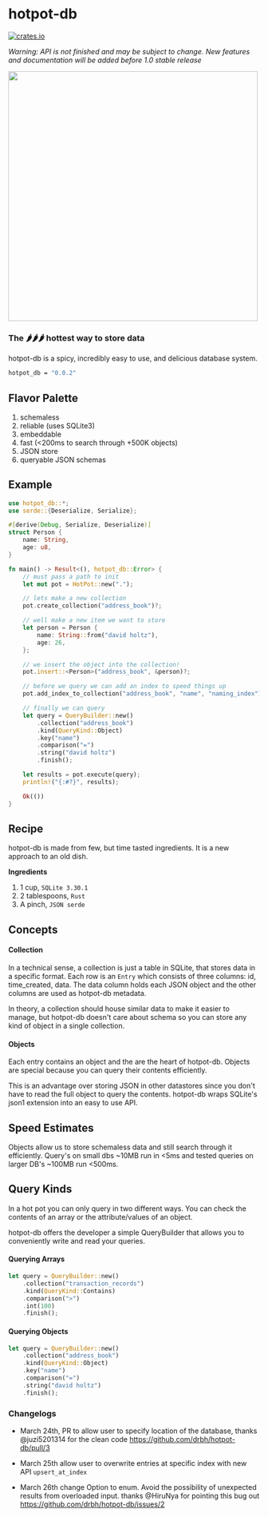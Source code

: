 # hotpot-db

[![crates.io](https://meritbadge.herokuapp.com/hotpot-db)](https://crates.io/crates/hotpot-db)

_Warning: API is not finished and may be subject to change. New features and documentation will be added before 1.0 stable release_

<img width="500px" src="https://66.media.tumblr.com/dc1e0c3d4372dd7a763cb3abba5c07b4/tumblr_ogk0t7i51o1vj3zbeo1_500.gif"/>

### The 🌶🌶🌶 hottest way to store data

hotpot-db is a spicy, incredibly easy to use, and delicious database system.

```bash
hotpot_db = "0.0.2"
```

## Flavor Palette

1. schemaless
2. reliable (uses SQLite3)
3. embeddable
4. fast (<200ms to search through +500K objects)
5. JSON store
6. queryable JSON schemas 


## Example
```rust
use hotpot_db::*;
use serde::{Deserialize, Serialize};

#[derive(Debug, Serialize, Deserialize)]
struct Person {
    name: String,
    age: u8,
}

fn main() -> Result<(), hotpot_db::Error> {
    // must pass a path to init
    let mut pot = HotPot::new(".");

    // lets make a new collection
    pot.create_collection("address_book")?;

    // well make a new item we want to store
    let person = Person {
        name: String::from("david holtz"),
        age: 26,
    };

    // we insert the object into the collection!
    pot.insert::<Person>("address_book", &person)?;

    // before we query we can add an index to speed things up
    pot.add_index_to_collection("address_book", "name", "naming_index")?;

    // finally we can query
    let query = QueryBuilder::new()
        .collection("address_book")
        .kind(QueryKind::Object)
        .key("name")
        .comparison("=")
        .string("david holtz")
        .finish();

    let results = pot.execute(query);
    println!("{:#?}", results);

    Ok(())
}
```

## Recipe

hotpot-db is made from few, but time tasted ingredients. It is a new approach to an old dish. 

**Ingredients**
1. 1 cup, `SQLite 3.30.1`
2. 2 tablespoons, `Rust`
3. A pinch, `JSON serde`

## Concepts

#### Collection  
In a technical sense, a collection is just a table in SQLite, that stores data in a specific format. Each row is an `Entry` which consists of three columns: id, time_created, data. The data column holds each JSON object and the other columns are used as hotpot-db metadata.  

In theory, a collection should house similar data to make it easier to manage, but hotpot-db doesn't care about schema so you can store any kind of object in a single collection.

#### Objects

Each entry contains an object and the are the heart of hotpot-db. Objects are special because you can query their contents efficiently. 

This is an advantage over storing JSON in other datastores since you don't have to read the full object to query the contents. hotpot-db wraps SQLite's json1 extension into an easy to use API. 


## Speed Estimates

Objects allow us to store schemaless data and still search through it efficiently. Query's on small dbs ~10MB run in <5ms and tested queries on larger DB's ~100MB run <500ms.

## Query Kinds

In a hot pot you can only query in two different ways. You can check the contents of an array or the attribute/values of an object.

hotpot-db offers the developer a simple QueryBuilder that allows you to conveniently write and read your queries. 

#### Querying Arrays
```rust
let query = QueryBuilder::new()
    .collection("transaction_records")
    .kind(QueryKind::Contains)
    .comparison(">")
    .int(100)
    .finish();
```

#### Querying Objects
```rust
let query = QueryBuilder::new()
    .collection("address_book")
    .kind(QueryKind::Object)
    .key("name")
    .comparison("=")
    .string("david holtz")
    .finish();
```

### Changelogs

- March 24th, PR to allow user to specify location of the database, thanks @juzi5201314 for the clean code https://github.com/drbh/hotpot-db/pull/3

- March 25th allow user to overwrite entries at specific index with new API `upsert_at_index`

- March 26th change Option to enum. Avoid the possibility of unexpected results from overloaded input. thanks @HiruNya for pointing this bug out https://github.com/drbh/hotpot-db/issues/2

